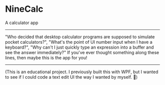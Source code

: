 # NineCalc
A calculator app

___

"Who decided that desktop calculator programs are supposed to simulate pocket calculators?", "What's the point of UI number input when I have a keyboard?", "Why can't I just quickly type an expression into a buffer and see the answer immediately?"  If you've ever thought something along these lines, then maybe this is the app for you!

___

(This is an educational project.  I previously built this with WPF, but I wanted to see if I could code a text edit UI the way I wanted by myself. 🙂)
